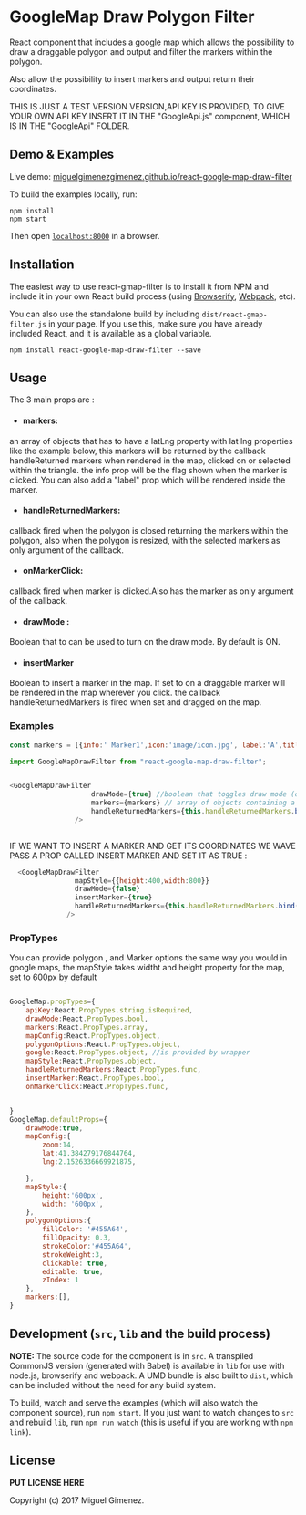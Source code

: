 # GoogleMap Draw Polygon Filter

React component that includes a google map which allows the possibility to draw a draggable polygon and output and filter the markers within the polygon.

Also allow the possibility to insert markers and output return their coordinates.


THIS IS JUST A TEST VERSION VERSION,API KEY IS PROVIDED, TO GIVE YOUR OWN API KEY INSERT IT IN THE "GoogleApi.js" component, WHICH IS IN THE "GoogleApi" FOLDER.

## Demo & Examples

Live demo: [miguelgimenezgimenez.github.io/react-google-map-draw-filter](http://miguelgimenezgimenez.github.io/react-google-map-draw-filter/)

To build the examples locally, run:

```
npm install
npm start
```

Then open [`localhost:8000`](http://localhost:8000) in a browser.


## Installation

The easiest way to use react-gmap-filter is to install it from NPM and include it in your own React build process (using [Browserify](http://browserify.org), [Webpack](http://webpack.github.io/), etc).

You can also use the standalone build by including `dist/react-gmap-filter.js` in your page. If you use this, make sure you have already included React, and it is available as a global variable.

```
npm install react-google-map-draw-filter --save
```


## Usage
The 3 main props are : 

- #### markers: 
an array of objects that has to have a latLng property with lat lng properties like the example below, this markers will be returned by the callback handleReturned markers when rendered in the map, clicked on or selected within the triangle.
the info prop will be the flag shown when the marker is clicked. You can also add a "label" prop which will be rendered inside the marker.

- #### handleReturnedMarkers:
callback fired when the polygon is closed returning the markers within the polygon, also when the polygon is resized, with the selected markers as only argument of the callback.

- #### onMarkerClick:
callback fired when marker is clicked.Also has the marker as only argument of the callback.

- #### drawMode :
Boolean that to can be used to turn on the draw mode. By default is ON.

- #### insertMarker
Boolean to insert a marker in the map. If set to on a draggable marker will be rendered in the map wherever you click. the callback handleReturnedMarkers is fired when set and dragged on the map.

### Examples

``` js
const markers = [{info:' Marker1',icon:'image/icon.jpg', label:'A',title:'Marker',latLng:{lng:2.13815342634916,lat:41.39485570794}},{info:' Marker2', label:'B',title:'Marker',latLng:{lng:2.13815342634926,lat:41.39485570795}}];

import GoogleMapDrawFilter from "react-google-map-draw-filter";


<GoogleMapDrawFilter
					drawMode={true} //boolean that toggles draw mode (optional)
					markers={markers} // array of objects containing a latLng property with lat and lng properties	
					handleReturnedMarkers={this.handleReturnedMarkers.bind(this)} //Callback fired when polygon is closed with the markers within the polygon as first argument
				/>								
				
```


IF WE WANT TO INSERT A MARKER AND GET ITS COORDINATES WE WAVE PASS A PROP CALLED INSERT MARKER AND SET IT AS TRUE :

``` js
  <GoogleMapDrawFilter
                mapStyle={{height:400,width:800}}
                drawMode={false}
                insertMarker={true}
                handleReturnedMarkers={this.handleReturnedMarkers.bind(this)}
              />
```



### PropTypes


You can provide polygon , and Marker options the same way you would in google maps, 
the mapStyle takes widtht and height property for the map, set to 600px by default 


``` js

GoogleMap.propTypes={
	apiKey:React.PropTypes.string.isRequired,
	drawMode:React.PropTypes.bool,
	markers:React.PropTypes.array,
	mapConfig:React.PropTypes.object,
	polygonOptions:React.PropTypes.object,
	google:React.PropTypes.object, //is provided by wrapper
	mapStyle:React.PropTypes.object,
	handleReturnedMarkers:React.PropTypes.func,
	insertMarker:React.PropTypes.bool,
	onMarkerClick:React.PropTypes.func,


}
GoogleMap.defaultProps={
	drawMode:true,
	mapConfig:{
		zoom:14,
		lat:41.384279176844764,
		lng:2.1526336669921875,

	},
	mapStyle:{
		height:'600px',
		width: '600px',
	},
	polygonOptions:{
		fillColor: '#455A64',
		fillOpacity: 0.3,
		strokeColor:'#455A64',
		strokeWeight:3,
		clickable: true,
		editable: true,
		zIndex: 1
	},
	markers:[],
}

```


## Development (`src`, `lib` and the build process)

**NOTE:** The source code for the component is in `src`. A transpiled CommonJS version (generated with Babel) is available in `lib` for use with node.js, browserify and webpack. A UMD bundle is also built to `dist`, which can be included without the need for any build system.

To build, watch and serve the examples (which will also watch the component source), run `npm start`. If you just want to watch changes to `src` and rebuild `lib`, run `npm run watch` (this is useful if you are working with `npm link`).

## License

__PUT LICENSE HERE__

Copyright (c) 2017 Miguel Gimenez.


